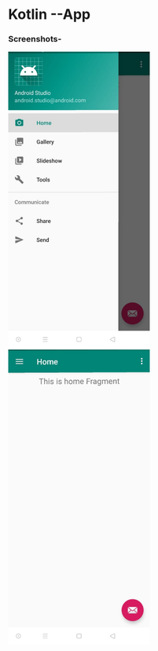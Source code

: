 # Kotlin  --App



### Screenshots-

<p float="left">
  <img src="https://github.com/NoobSolver/Kotlin--App/blob/master/Screenshots/Image.jpeg" width="288" />
  <img src="https://github.com/NoobSolver/Kotlin--App/blob/master/Screenshots/Image2.jpeg" width="288" />
  </p>




